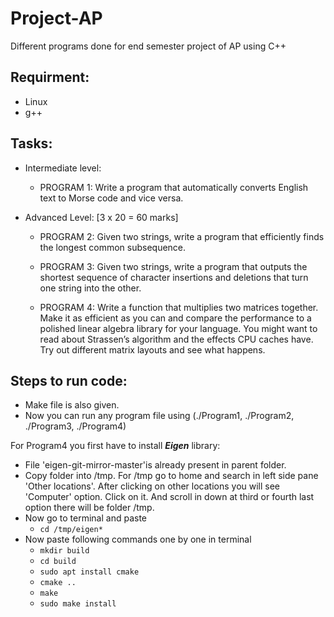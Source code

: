 # Project-AP
Different programs done for end semester project of AP using C++

## Requirment: 
- Linux
- g++

## Tasks:
- Intermediate level: 
  - PROGRAM 1: Write a program that automatically converts English text to Morse code and vice versa.

- Advanced Level: [3 x 20 = 60 marks]
  - PROGRAM 2: Given two strings, write a program that efficiently finds the longest common subsequence.

  - PROGRAM 3: Given two strings, write a program that outputs the shortest sequence of character insertions and deletions that turn one string into the other.

  - PROGRAM 4: Write a function that multiplies two matrices together. Make it as efficient as you can and compare the performance to a polished linear algebra library for your language. You might want to read about Strassen’s algorithm and the effects CPU caches have. Try out different matrix layouts and see what happens.

## Steps to run code:
- Make file is also given.
- Now you can run any program file using (./Program1, ./Program2, ./Program3, ./Program4)

For Program4 you first have to install _**Eigen**_ library:
- File 'eigen-git-mirror-master'is already present in parent folder.
- Copy folder into /tmp. For /tmp go to home and search in left side pane 'Other locations'. After clicking on other locations you will see 'Computer' option. Click on it. And scroll in down at third or fourth last option there will be folder /tmp.
- Now go to terminal and paste 
  - `cd /tmp/eigen*`
- Now paste following commands one by one in terminal
  - `mkdir build`
  - `cd build`
  - `sudo apt install cmake`
  - `cmake ..`
  - `make`
  - `sudo make install`
